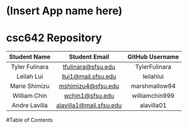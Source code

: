 # (Insert App name here)

# csc642 Repository

| Student Name | Student Email          | GitHub Username  |
|    :---:     |     :---:              |     :---:        |
| Tyler Fulinara     | tfulinara@sfsu.edu | TylerFulinara      |
| Leilah Lui       | llui1@mail.sfsu.edu       | leilahlui     |
| Marie Shimizu      | mshimizu4@sfsu.edu   | marshmallow94    |
| William Chin    | wchin1@sfsu.edu       | williamchin999       |
| Andre Lavilla     | alavilla1@mail.sfsu.edu        | alavilla01          |

#Table of Contents
